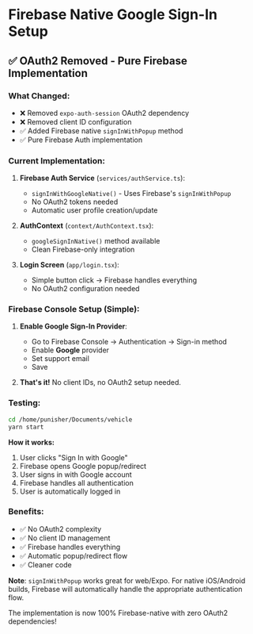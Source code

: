 # Firebase Native Google Sign-In Setup

## ✅ **OAuth2 Removed - Pure Firebase Implementation**

### What Changed:
- ❌ Removed `expo-auth-session` OAuth2 dependency  
- ❌ Removed client ID configuration  
- ✅ Added Firebase native `signInWithPopup` method  
- ✅ Pure Firebase Auth implementation  

### Current Implementation:
1. **Firebase Auth Service** (`services/authService.ts`):
   - `signInWithGoogleNative()` - Uses Firebase's `signInWithPopup`
   - No OAuth2 tokens needed
   - Automatic user profile creation/update

2. **AuthContext** (`context/AuthContext.tsx`):
   - `googleSignInNative()` method available
   - Clean Firebase-only integration

3. **Login Screen** (`app/login.tsx`):
   - Simple button click → Firebase handles everything
   - No OAuth2 configuration needed

### Firebase Console Setup (Simple):

1. **Enable Google Sign-In Provider**:
   - Go to Firebase Console → Authentication → Sign-in method
   - Enable **Google** provider
   - Set support email
   - Save

2. **That's it!** No client IDs, no OAuth2 setup needed.

### Testing:
```bash
cd /home/punisher/Documents/vehicle
yarn start
```

**How it works:**
1. User clicks "Sign In with Google"
2. Firebase opens Google popup/redirect
3. User signs in with Google account
4. Firebase handles all authentication
5. User is automatically logged in

### Benefits:
- ✅ No OAuth2 complexity
- ✅ No client ID management
- ✅ Firebase handles everything
- ✅ Automatic popup/redirect flow
- ✅ Cleaner code

**Note**: `signInWithPopup` works great for web/Expo. For native iOS/Android builds, Firebase will automatically handle the appropriate authentication flow.

The implementation is now 100% Firebase-native with zero OAuth2 dependencies!
